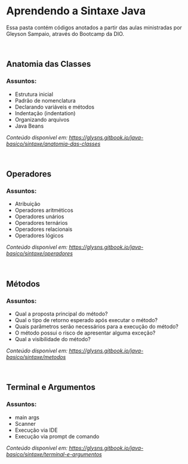 # Aprendendo a Sintaxe Java
<p>Essa pasta contém códigos anotados a partir das aulas ministradas por Gleyson Sampaio, através do Bootcamp da DIO.</p>

<br>

## Anatomia das Classes
### Assuntos:
- Estrutura inicial
- Padrão de nomenclatura
- Declarando variáveis e métodos
- Indentação (indentation)
- Organizando arquivos
- Java Beans

_Conteúdo disponível em: https://glysns.gitbook.io/java-basico/sintaxe/anatomia-das-classes_

<br>

## Operadores
### Assuntos:
- Atribuição
- Operadores aritméticos
- Operadores unários
- Operadores ternários
- Operadores relacionais
- Operadores lógicos

_Conteúdo disponível em: https://glysns.gitbook.io/java-basico/sintaxe/operadores_

<br>

## Métodos
### Assuntos:
- Qual a proposta principal do método?
- Qual o tipo de retorno esperado após executar o método?
- Quais parâmetros serão necessários para a execução do método?
- O método possui o risco de apresentar alguma exceção?
- Qual a visibilidade do método?

_Conteúdo disponível em: https://glysns.gitbook.io/java-basico/sintaxe/metodos_

<br>

## Terminal e Argumentos
### Assuntos:
- main args
- Scanner
- Execução via IDE
- Execução via prompt de comando

_Conteúdo disponível em: https://glysns.gitbook.io/java-basico/sintaxe/terminal-e-argumentos_